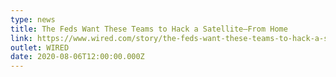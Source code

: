 ```yaml
---
type: news
title: The Feds Want These Teams to Hack a Satellite—From Home
link: https://www.wired.com/story/the-feds-want-these-teams-to-hack-a-satellite-from-home/
outlet: WIRED
date: 2020-08-06T12:00:00.000Z
---
```

